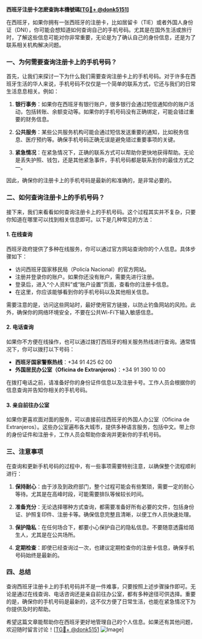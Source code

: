 **西班牙注册卡怎麽查詢本機號碼[[TG💪+ @donk5151](https://t.me/s/donk5151)]**

在西班牙，如果你拥有一张西班牙的注册卡，比如居留卡（TIE）或者外国人身份证（DNI），你可能会想知道如何查询自己的手机号码。尤其是在国外生活或旅行时，了解这些信息可能对你非常重要，无论是为了确认自己的身份信息，还是为了联系相关机构解决问题。

### 一、为何需要查询注册卡上的手机号码？

首先，让我们来探讨一下为什么我们需要查询注册卡上的手机号码。对于许多在西班牙生活的华人来说，手机号码不仅仅是一个简单的联系方式，它还与我们的日常生活息息相关。例如：

1. **银行事务**：如果你在西班牙有银行账户，很多银行会通过短信通知你的账户活动，包括转账、余额变动等。如果你的手机号码没有正确绑定，可能会错过重要的财务信息。
   
2. **公共服务**：某些公共服务机构可能会通过短信发送重要的通知，比如税务信息、医疗预约等。确保手机号码正确无误是避免错过重要事项的关键。

3. **紧急情况**：在紧急情况下，正确的联系方式可以帮助你更快地获得帮助。无论是丢失护照、钱包，还是其他紧急事件，手机号码都是联系到你的最佳方式之一。

因此，确保你的注册卡上的手机号码是最新的和准确的，是非常必要的。

### 二、如何查询注册卡上的手机号码？

接下来，我们来看看如何查询注册卡上的手机号码。这个过程其实并不复杂，只要你知道在哪里可以找到相关信息即可。以下是几种常见的方法：

#### 1. **在线查询**
西班牙政府提供了多种在线服务，你可以通过官方网站查询你的个人信息。具体步骤如下：

- 访问西班牙国家移民局（Policía Nacional）的官方网站。
- 注册并登录你的账户。如果你还没有账户，需要先进行注册。
- 登录后，进入“个人资料”或“账户设置”页面，查看你的注册卡信息。
- 在这里，你应该能够看到你的手机号码以及其他相关信息。

需要注意的是，访问这些网站时，最好使用官方链接，以防止钓鱼网站的风险。此外，确保你的网络环境安全，不要在公共Wi-Fi下输入敏感信息。

#### 2. **电话查询**
如果你不方便在线操作，也可以通过拨打西班牙的相关服务热线进行查询。通常情况下，你可以拨打以下号码：

- **西班牙国家警察热线**：+34 91 425 62 00
- **外国居民办公室（Oficina de Extranjeros）**：+34 91 390 10 00

在拨打电话之前，请准备好你的身份证件信息以及注册卡号。工作人员会根据你的信息查询并告知你相关的手机号码。

#### 3. **亲自前往办公室**
如果你更喜欢面对面的服务，可以直接前往西班牙的外国人办公室（Oficina de Extranjeros）。这些办公室遍布各大城市，提供多种语言服务，包括中文。带上你的身份证件和注册卡，工作人员会帮助你查询并更新你的手机号码。

### 三、注意事项

在查询和更新手机号码的过程中，有一些事项需要特别注意，以确保整个流程顺利进行：

1. **保持耐心**：由于涉及到政府部门，整个过程可能会有些繁琐，需要一定的耐心等待。尤其是在高峰时段，可能需要排队等候较长时间。

2. **准备充分**：无论选择哪种方式查询，都需要准备好所有必要的文件，包括身份证、护照复印件、注册卡等。确保信息完整且清晰，以便工作人员快速处理。

3. **保护隐私**：在任何场合下，都要小心保护自己的隐私信息。不要随意透露给陌生人，尤其是在公共场所。

4. **定期检查**：即使已经查询过一次，也建议定期检查你的注册卡信息，确保手机号码始终是最新的。

### 四、总结

查询西班牙注册卡上的手机号码并不是一件难事，只要按照上述步骤操作即可。无论是通过在线查询、电话咨询还是亲自前往办公室，都有多种途径可供选择。重要的是，确保你的手机号码是最新的，这不仅方便了日常生活，也能在紧急情况下为你提供及时的帮助。

希望这篇文章能帮助你在西班牙更好地管理自己的个人信息。如果还有其他问题，欢迎随时留言讨论！[[TG💪+ @donk5151](https://t.me/s/donk5151) ![Image](https://i.postimg.cc/rwNCRYN7/Snipaste-2025-04-30-17-27-05.png)]
